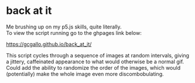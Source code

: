 # back at it

Me brushing up on my p5.js skills, quite literally.  
To view the script running go to the ghpages link below: 

https://gcgallo.github.io/back_at_it/  

This script cycles through a sequence of images at random intervals, giving a jittery, caffeinated appearance to what would otherwise be a normal gif. Could add the ability to randomize the order of the images, which would (potentially) make the whole image even more discombobulating.
